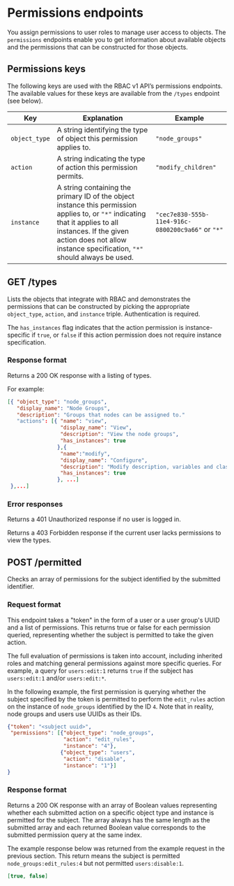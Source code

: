 # Permissions endpoints

You assign permissions to user roles to manage user access to objects. The `permissions` endpoints enable you to get information about available objects and the permissions that can be constructed for those objects.

## Permissions keys

The following keys are used with the RBAC v1 API’s permissions endpoints. The available values for these keys are available from the `/types` endpoint \(see below\).

|Key|Explanation|Example|
|---|-----------|-------|
|`object_type`|A string identifying the type of object this permission applies to.|`"node_groups"`|
|`action`|A string indicating the type of action this permission permits.|`"modify_children"`|
|`instance`|A string containing the primary ID of the object instance this permission applies to, or `"*"` indicating that it applies to all instances. If the given action does not allow instance specification, `"*"` should always be used.|`"cec7e830-555b-11e4-916c-0800200c9a66"` or `"*"`|

## GET /types

Lists the objects that integrate with RBAC and demonstrates the permissions that can be constructed by picking the appropriate `object_type`, `action`, and `instance` triple. Authentication is required.

The `has_instances` flag indicates that the action permission is instance-specific if `true`, or `false` if this action permission does not require instance specification.

### Response format

Returns a 200 OK response with a listing of types.

For example:

```json
[{ "object_type": "node_groups",
   "display_name": "Node Groups",
   "description": "Groups that nodes can be assigned to."
   "actions": [{ "name": "view",
                 "display_name": "View",
                 "description": "View the node groups",
                 "has_instances": true
                },{
                 "name":"modify",
                 "display_name": "Configure",
                 "description": "Modify description, variables and classes",
                 "has_instances": true
                }, ...]
 },...]
```

### Error responses

Returns a 401 Unauthorized response if no user is logged in.

Returns a 403 Forbidden response if the current user lacks permissions to view the types.

## POST /permitted

Checks an array of permissions for the subject identified by the submitted identifier.

### Request format

This endpoint takes a "token" in the form of a user or a user group's UUID and a list of permissions. This returns true or false for each permission queried, representing whether the subject is permitted to take the given action.

The full evaluation of permissions is taken into account, including inherited roles and matching general permissions against more specific queries. For example, a query for `users:edit:1` returns `true` if the subject has `users:edit:1` and/or `users:edit:*`.

In the following example, the first permission is querying whether the subject specified by the token is permitted to perform the `edit_rules` action on the instance of `node_groups` identified by the ID `4`. Note that in reality, node groups and users use UUIDs as their IDs.

```json
{"token": "<subject uuid>",
 "permissions": [{"object_type": "node_groups",
                  "action": "edit_rules",
                  "instance": "4"},
                 {"object_type": "users",
                  "action": "disable",
                  "instance": "1"}]
}
```

### Response format

Returns a 200 OK response with an array of Boolean values representing whether each submitted action on a specific object type and instance is permitted for the subject. The array always has the same length as the submitted array and each returned Boolean value corresponds to the submitted permission query at the same index.

The example response below was returned from the example request in the previous section. This return means the subject is permitted `node_groups:edit_rules:4` but not permitted `users:disable:1`.

```json
[true, false]
```

